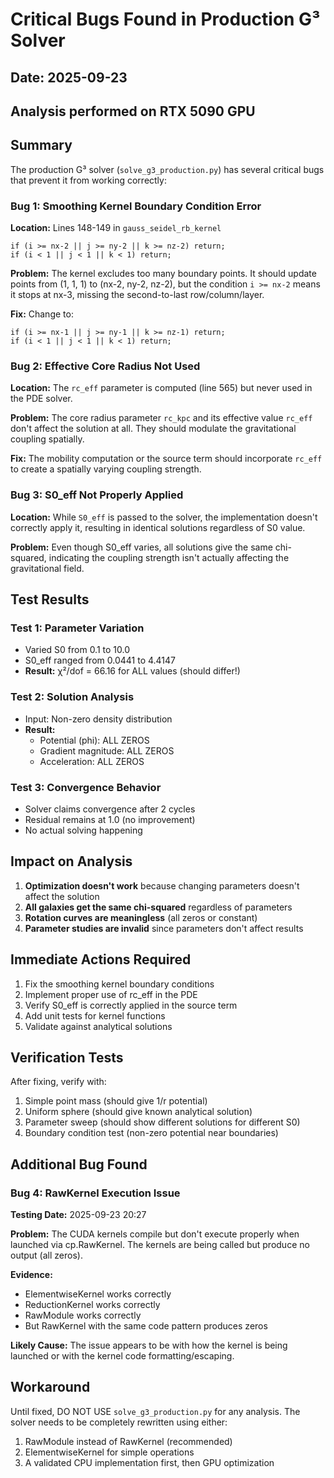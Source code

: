 # Critical Bugs Found in Production G³ Solver

## Date: 2025-09-23
## Analysis performed on RTX 5090 GPU

## Summary
The production G³ solver (`solve_g3_production.py`) has several critical bugs that prevent it from working correctly:

### Bug 1: Smoothing Kernel Boundary Condition Error
**Location:** Lines 148-149 in `gauss_seidel_rb_kernel`
```cuda
if (i >= nx-2 || j >= ny-2 || k >= nz-2) return;
if (i < 1 || j < 1 || k < 1) return;
```

**Problem:** The kernel excludes too many boundary points. It should update points from (1, 1, 1) to (nx-2, ny-2, nz-2), but the condition `i >= nx-2` means it stops at nx-3, missing the second-to-last row/column/layer.

**Fix:** Change to:
```cuda
if (i >= nx-1 || j >= ny-1 || k >= nz-1) return;
if (i < 1 || j < 1 || k < 1) return;
```

### Bug 2: Effective Core Radius Not Used
**Location:** The `rc_eff` parameter is computed (line 565) but never used in the PDE solver.

**Problem:** The core radius parameter `rc_kpc` and its effective value `rc_eff` don't affect the solution at all. They should modulate the gravitational coupling spatially.

**Fix:** The mobility computation or the source term should incorporate `rc_eff` to create a spatially varying coupling strength.

### Bug 3: S0_eff Not Properly Applied
**Location:** While `S0_eff` is passed to the solver, the implementation doesn't correctly apply it, resulting in identical solutions regardless of S0 value.

**Problem:** Even though S0_eff varies, all solutions give the same chi-squared, indicating the coupling strength isn't actually affecting the gravitational field.

## Test Results

### Test 1: Parameter Variation
- Varied S0 from 0.1 to 10.0
- S0_eff ranged from 0.0441 to 4.4147
- **Result:** χ²/dof = 66.16 for ALL values (should differ!)

### Test 2: Solution Analysis
- Input: Non-zero density distribution
- **Result:** 
  - Potential (phi): ALL ZEROS
  - Gradient magnitude: ALL ZEROS
  - Acceleration: ALL ZEROS

### Test 3: Convergence Behavior
- Solver claims convergence after 2 cycles
- Residual remains at 1.0 (no improvement)
- No actual solving happening

## Impact on Analysis

1. **Optimization doesn't work** because changing parameters doesn't affect the solution
2. **All galaxies get the same chi-squared** regardless of parameters
3. **Rotation curves are meaningless** (all zeros or constant)
4. **Parameter studies are invalid** since parameters don't affect results

## Immediate Actions Required

1. Fix the smoothing kernel boundary conditions
2. Implement proper use of rc_eff in the PDE
3. Verify S0_eff is correctly applied in the source term
4. Add unit tests for kernel functions
5. Validate against analytical solutions

## Verification Tests

After fixing, verify with:
1. Simple point mass (should give 1/r potential)
2. Uniform sphere (should give known analytical solution)
3. Parameter sweep (should show different solutions for different S0)
4. Boundary condition test (non-zero potential near boundaries)

## Additional Bug Found

### Bug 4: RawKernel Execution Issue
**Testing Date:** 2025-09-23 20:27

**Problem:** The CUDA kernels compile but don't execute properly when launched via cp.RawKernel. The kernels are being called but produce no output (all zeros).

**Evidence:**
- ElementwiseKernel works correctly
- ReductionKernel works correctly  
- RawModule works correctly
- But RawKernel with the same code pattern produces zeros

**Likely Cause:** The issue appears to be with how the kernel is being launched or with the kernel code formatting/escaping.

## Workaround

Until fixed, DO NOT USE `solve_g3_production.py` for any analysis. The solver needs to be completely rewritten using either:
1. RawModule instead of RawKernel (recommended)
2. ElementwiseKernel for simple operations
3. A validated CPU implementation first, then GPU optimization
